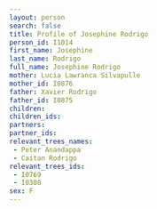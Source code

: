```yaml
---
layout: person
search: false
title: Profile of Josephine Rodrigo
person_id: I1014
first_name: Josephine
last_name: Rodrigo
full_name: Josephine Rodrigo
mother: Lucia Lawranca Silvapulle
mother_id: I0876
father: Xavier Rodrigo
father_id: I0875
children:
children_ids:
partners:
partner_ids:
relevant_trees_names:
 - Peter Anandappa
 - Caitan Rodrigo
relevant_trees_ids:
 - I0769
 - I0308
sex: F
---
```


